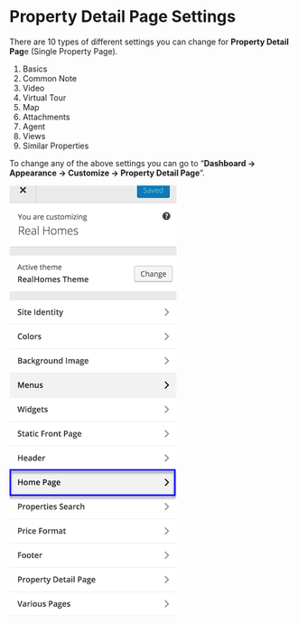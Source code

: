 # Property Detail Page Settings

There are 10 types of different settings you can change for **Property Detail Pag**e (Single Property Page).

1. Basics
2. Common Note
3. Video
4. Virtual Tour
5. Map
6. Attachments
7. Agent
8. Views
9. Similar Properties

To change any of the above settings you can go to “**Dashboard → Appearance → Customize → Property Detail Page**”.

![Property Detail Page Settings](images/home-setup/customize-homepage.png)
